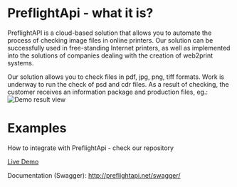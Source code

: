 # PreflightApi - what it is?
PreflightAPI is a cloud-based solution that allows you to automate the process of checking image files in online printers.
Our solution can be successfully used in free-standing Internet printers, as well as implemented into the solutions of companies dealing with the creation of web2print systems.

Our solution allows you to check files in pdf, jpg, png, tiff formats. Work is underway to run the check of psd and cdr files.
As a result of checking, the customer receives an information package and production files, eg.:
![Demo result view](https://www.preflightapi.com/demo/photos/view1.png)



# Examples
How to integrate with PreflightApi - check our repository

<a href="http://preflightapi.net/preflightapi2/demo.php">Live Demo</a>

Documentation (Swagger):
http://preflightapi.net/swagger/
